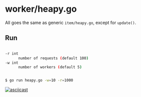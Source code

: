 # worker/heapy.go

All goes the same as generic `item/heapy.go`, except for `update()`.


## Run

```sh

-r int
      number of requests (default 100)
-w int
      number of workers (default 5)


$ go run heapy.go -w=10 -r=1000
```

[![asciicast](https://asciinema.org/a/46817.png)](https://asciinema.org/a/46817)
